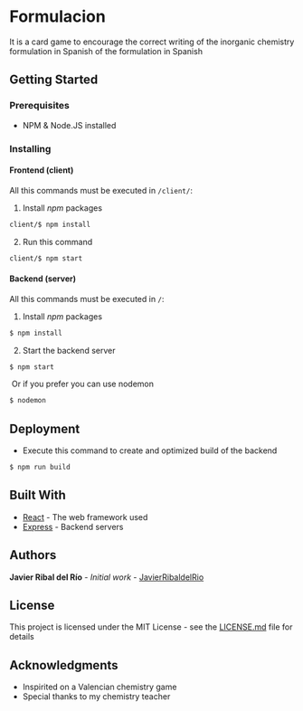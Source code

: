 # Formulacion

It is a card game to encourage the correct writing of the inorganic chemistry  formulation in Spanish of the formulation in Spanish



## Getting Started

### Prerequisites

- NPM & Node.JS installed 



### Installing

#### Frontend (client)

All this commands must be executed in `/client/`:

1. Install *npm*  packages

```bash
client/$ npm install
```

2. Run this command

```bash
client/$ npm start
```



#### Backend (server)

All this commands must be executed in `/`:

1. Install *npm*  packages

```bash
$ npm install
```

2. Start the backend server

```bash
$ npm start
```

​	Or if you prefer you can use nodemon

```bash
$ nodemon
```




## Deployment

- Execute this command to create and optimized build of the backend

```bash
$ npm run build
```

  

## Built With

* [React](https://react.dev/) - The web framework used
* [Express](https://maven.apache.org/) -  Backend servers

## Authors

**Javier Ribal del Río** - *Initial work* - [JavierRibaldelRio](https://github.com/JavierRibaldelRio)

## License

This project is licensed under the MIT License - see the [LICENSE.md](LICENSE.md) file for details

## Acknowledgments

* Inspirited on a Valencian chemistry game
* Special thanks to my chemistry teacher

